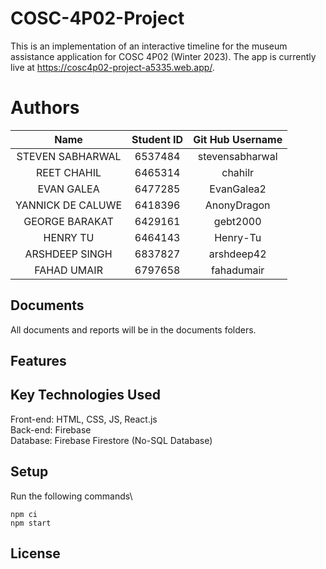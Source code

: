# COSC-4P02-Project

This is an implementation of an interactive timeline for the museum assistance application for COSC 4P02 (Winter 2023). The app is currently live at https://cosc4p02-project-a5335.web.app/.

# Authors
|Name|Student ID|Git Hub Username|
|:---:|:---------:|:-------------:|
|STEVEN SABHARWAL|6537484|stevensabharwal|
|REET CHAHIL|6465314|chahilr|
|EVAN GALEA|6477285|EvanGalea2|
|YANNICK DE CALUWE|6418396|AnonyDragon|
|GEORGE BARAKAT|6429161|gebt2000|
|HENRY TU|6464143|Henry-Tu|
|ARSHDEEP SINGH|6837827|arshdeep42|
|FAHAD UMAIR|6797658|fahadumair|

## Documents

All documents and reports will be in the documents folders.

## Features

## Key Technologies Used
Front-end: HTML, CSS, JS, React.js \
Back-end: Firebase \
Database: Firebase Firestore (No-SQL Database)

## Setup
Run the following commands\
```
npm ci
npm start
```
## License
